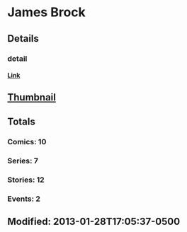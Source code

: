 # James  Brock 
## Details
### detail
#### [Link](http://marvel.com/comics/creators/2376/james_brock?utm_campaign=apiRef&utm_source=225578a89fc76f3d20fbffda5d17a88d)
## [Thumbnail](http://i.annihil.us/u/prod/marvel/i/mg/b/40/image_not_available.jpg)
## Totals
### Comics: 10
### Series: 7
### Stories: 12
### Events: 2
## Modified: 2013-01-28T17:05:37-0500